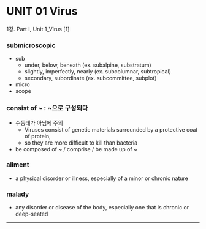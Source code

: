 # UNIT 01 Virus

1강. Part I, Unit 1_Virus [1]

### submicroscopic
* sub
    * under, below, beneath (ex. subalpine, substratum)
    * slightly, imperfectly, nearly (ex. subcolumnar, subtropical)
    * secondary, subordinate (ex. subcommittee, subplot)
* micro
* scope

### consist of ~ : ~으로 구성되다 
* 수동태가 아님에 주의
  * Viruses consist of genetic materials surrounded by a protective coat of protein, 
  * so they are more difficult to kill than bacteria
* be composed of ~ / comprise / be made up of ~

### aliment
* a physical disorder or illness, especially of a minor or chronic nature

### malady
* any disorder or disease of the body, especially one that is chronic or deep-seated

---